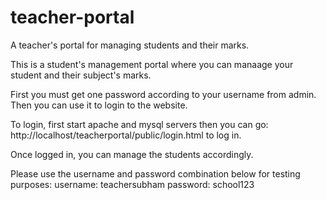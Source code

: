 # teacher-portal
A teacher's portal for managing students and their marks.

This is a student's management portal where you can manaage your student and their subject's marks.

First you must get one password according to your username from admin. Then you can use it to login to the website.

To login, first start apache and mysql servers then you can go: http://localhost/teacherportal/public/login.html to log in.

Once logged in, you can manage the students accordingly.

Please use the username and password combination below for testing purposes:
username: teachersubham
password: school123
